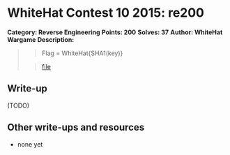 # WhiteHat Contest 10 2015: re200

**Category: Reverse Engineering**
**Points: 200**
**Solves: 37**
**Author: WhiteHat Wargame**
**Description:**

>
>> Flag = WhiteHat{SHA1(key)}
>
>>[file](re200_27571ecc6447ea425908a735b3ca219e.zip)

## Write-up

(TODO)

## Other write-ups and resources

* none yet
